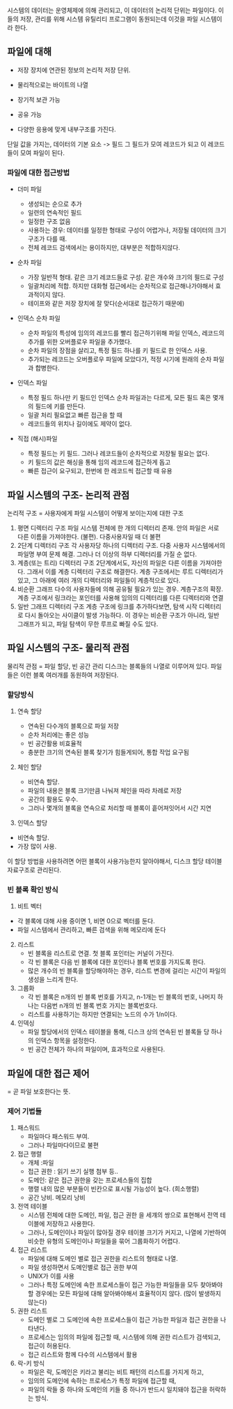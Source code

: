 시스템의 데이터는 운영체제에 의해 관리되고, 이 데이터의 논리적 단위는 파일이다.
이들의 저장, 관리를 위해 시스템 유틸리티 프로그램이 동원되는데 이것을 파일 시스템이라 한다.

## 파일에 대해
- 저장 장치에 연관된 정보의 논리적 저장 단위. 
- 물리적으로는 바이트의 나열

- 장기적 보관 가능
- 공유 가능
- 다양한 응용에 맞게 내부구조를 가진다.

단일 값을 가지는, 데이터의 기본 요소 -> 필드
그 필드가 모여 레코드가 되고
이 레코드들이 모여 파일이 된다. 
 
### 파일에 대한 접근방법
- 더미 파일
  - 생성되는 순으로 추가
  - 일련의 연속적인 필드
  - 일정한 구조 없음
  - 사용하는 경우: 데이터를 일정한 형태로 구성이 어렵거나, 저장될 데이터의 크기 구조가 다를 때.
  - 전체 레코드 검색에서는 용이하지만, 대부분은 적합하지않다.

- 순차 파일
  - 가장 일반적 형태. 같은 크기 레코드들로 구성. 같은 개수와 크기의 필드로 구성
  - 일괄처리에 적합. 하지만 대화형 접근에서는 순차적으로 접근해나가야해서 효과적이지 않다. 
  - 테이프와 같은 저장 장치에 잘 맞다(순서대로 접근하기 때문에)

- 인덱스 순차 파일
  - 순차 파일의 특성에 임의의 레코드를 빨리 접근하기위해 파일 인덱스, 레코드의 추가를 위한 오버플로우 파일을 추가했다. 
  - 순차 파일의 장점을 살리고, 특정 필드 하나를 키 필드로 한 인덱스 사용. 
  - 추가되는 레코드는 오버플로우 파일에 모았다가, 적정 시기에 원래의 순차 파일과 합병한다.

- 인덱스 파일
  - 특정 필드 하나만 키 필드인 인덱스 순차 파일과는 다르게, 모든 필드 혹은 몇개의 필드에 키를 만든다.
  - 일괄 처리 필요없고 빠른 접근을 할 때
  - 레코드들의 위치나 길이에도 제약이 없다. 

- 직접 (해시)파일
  - 특정 필드는 키 필드. 그러나 레코드들이 순차적으로 저장될 필요는 없다. 
  - 키 필드의 값은 해싱을 통해 임의 레코드에 접근하게 돕고
  - 빠른 접근이 요구되고, 한번에 한 레코드씩 접근할 때 유용

## 파일 시스템의 구조- 논리적 관점
논리적 구조 = 사용자에게 파일 시스템이 어떻게 보이는지에 대한 구조

1. 평면 디렉터리 구조
파일 시스템 전체에 한 개의 디렉터리 존재. 안의 파일은 서로 다른 이름을 가져야한다. (불편). 다중사용자일 때 더 불편
2. 2단계 디렉터리 구조
각 사용자당 하나의 디렉터리 구조. 다중 사용자 시스템에서의 파일명 부여 문제 해결. 그러나 더 이상의 하부 디렉터리를 가질 순 없다.
3. 계층(또는 트리) 디렉터리 구조
2단계에서도, 자신의 파일은 다른 이름을 가져야한다. 그래서 이를 계층 디렉터리 구조로 해결한다.
계층 구조에서는 루트 디렉터리가 있고, 그 아래에 여러 개의 디렉터리와 파일들이 계층적으로 있다. 
4. 비순환 그래프 
다수의 사용자들에 의해 공유될 필요가 있는 경우. 
계층구조의 확장. 계층 구조에서 링크라는 포인터를 사용해 임의의 디렉터리를 다른 디렉터리와 연결
5. 일반 그래프 디렉터리 구조
계층 구조에 링크를 추가하다보면, 탐색 시작 디렉터리로 다시 돌아오는 사이클이 발생 가능하다.
이 경우는 비순환 구조가 아니라, 일반 그래프가 되고, 파일 탐색이 무한 루프로 빠질 수도 있다. 

## 파일 시스템의 구조- 물리적 관점
물리적 관점 = 파일 할당, 빈 공간 관리
디스크는 블록들의 나열로 이루어져 있다. 파일들은 이런 블록 여러개를 동원하여 저장된다.
### 할당방식
1. 연속 할당
   - 연속된 다수개의 블록으로 파일 저장
   - 순차 처리에는 좋은 성능
   - 빈 공간활용 비효율적
   - 충분한 크기의 연속된 블록 찾기가 힘들게되어, 통합 작업 요구됨
2. 체인 할당
   - 비연속 할당. 
   - 파일의 내용은 블록 크기만큼 나눠져 체인을 따라 차례로 저장
   - 공간의 활용도 우수.
   - 그러나 몇개의 블록을 연속으로 처리할 때 블록이 흩어져잇어서 시간 지연

3. 인덱스 할당
  - 비연속 할당.
  - 가장 많이 사용.

이 할당 방법을 사용하려면 어떤 블록이 사용가능한지 알아야해서, 디스크 할당 테이블 자료구조로 관리된다.
### 빈 블록 확인 방식
1. 비트 벡터
  - 각 블록에 대해 사용 중이면 1, 비면 0으로 벡터를 둔다.
  - 파일 시스템에서 관리하고, 빠른 검색을 위해 메모리에 둔다
2. 리스트
   - 빈 블록을 리스트로 연결. 첫 블록 포인터는 커널이 가진다. 
   - 각 빈 블록은 다음 빈 블록에 대한 포인터나 블록 번호를 가지도록 한다. 
   - 많은 개수의 빈 블록을 할당해야하는 경우, 리스트 변경에 걸리는 시간이 파일의 생성을 느리게 한다.
3. 그룹화
   - 각 빈 블록은 n개의 빈 블록 번호를 가지고, n-1개는 빈 블록의 번호, 나머지 하나는 다음번 n개의 빈 블록 번호 가지는 블록번호다. 
   - 리스트를 사용하기는 하지만 연결되는 노드의 수가 1/n이다.
4. 인덱싱
   - 파일 할당에서의 인덱스 테이블을 통해, 디스크 상의 연속된 빈 블록들 당 하나의 인덱스 항목을 설정한다. 
   - 빈 공간 전체가 하나의 파일이며, 효과적으로 사용된다.

## 파일에 대한 접근 제어
= 곧 파일 보호한다는 뜻.

### 제어 기법들
1. 패스워드 
   - 파일마다 패스워드 부여. 
   - 그러나 파일마다이므로 불편
2. 접근 행렬
   - 개체 :파일
   - 접근 권한 : 읽기 쓰기 실행 첨부 등..
   - 도메인: 같은 접근 권한을 갖는 프로세스들의 집합
   - 행렬 내의 많은 부분들이 빈칸으로 표시될 가능성이 높다. (희소행렬)
   - 공간 낭비. 메모리 낭비
3. 전역 테이블
   - 시스템 전체에 대한 도메인, 파일, 접근 권한 을 세걔의 쌍으로 표현해서 전역 테이블에 저장하고 사용한다.
   - 그러나, 도메인이나 파일이 많아질 경우 테이블 크기가 커지고, 나열에 기반하여 비슷한 유형의 도메인이나 파일들을 묶어 그룹화하기 어렵다.
4. 접근 리스트
   - 파일에 대해 도메인 별로 접근 권한을 리스트의 형태로 나열. 
   - 파일 생성하면서 도메인별로 접근 권한 부여
   - UNIX가 이를 사용
   - 그러나 특정 도메인에 속한 프로세스들이 접근 가능한 파일들을 모두 찾아봐야할 경우에는 모든 파일에 대해 알아봐야해서 효율적이지 않다. (많이 발생하지 않는다)
5. 권한 리스트
   - 도메인 별로 그 도메인에 속한 프로세스들이 접근 가능한 파일과 접근 권한을 나타낸다.
   - 프로세스는 임의의 파일에 접근할 때, 시스템에 의해 권한 리스트가 검색되고, 접근이 허용된다.
   - 접근 리스트와 함께 다수의 시스템에서 활용
6. 락-키 방식
   - 파일은 락, 도메인은 키라고 불리는 비트 패턴의 리스트를 가지게 하고,
   - 임의의 도메인에 속하는 프로세스가 특정 파일에 접근할 때, 
   - 파일의 락들 중 하나와 도메인의 키들 중 하나가 반드시 일치돼야 접근을 허락하는 방식.

